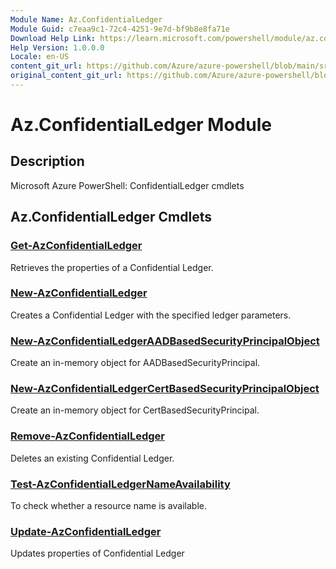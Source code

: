 ```yaml
---
Module Name: Az.ConfidentialLedger
Module Guid: c7eaa9c1-72c4-4251-9e7d-bf9b8e8fa71e
Download Help Link: https://learn.microsoft.com/powershell/module/az.confidentialledger
Help Version: 1.0.0.0
Locale: en-US
content_git_url: https://github.com/Azure/azure-powershell/blob/main/src/ConfidentialLedger/help/Az.ConfidentialLedger.md
original_content_git_url: https://github.com/Azure/azure-powershell/blob/main/src/ConfidentialLedger/help/Az.ConfidentialLedger.md
---
```


# Az.ConfidentialLedger Module
## Description
Microsoft Azure PowerShell: ConfidentialLedger cmdlets

## Az.ConfidentialLedger Cmdlets
### [Get-AzConfidentialLedger](Get-AzConfidentialLedger.md)
Retrieves the properties of a Confidential Ledger.

### [New-AzConfidentialLedger](New-AzConfidentialLedger.md)
Creates a  Confidential Ledger with the specified ledger parameters.

### [New-AzConfidentialLedgerAADBasedSecurityPrincipalObject](New-AzConfidentialLedgerAADBasedSecurityPrincipalObject.md)
Create an in-memory object for AADBasedSecurityPrincipal.

### [New-AzConfidentialLedgerCertBasedSecurityPrincipalObject](New-AzConfidentialLedgerCertBasedSecurityPrincipalObject.md)
Create an in-memory object for CertBasedSecurityPrincipal.

### [Remove-AzConfidentialLedger](Remove-AzConfidentialLedger.md)
Deletes an existing Confidential Ledger.

### [Test-AzConfidentialLedgerNameAvailability](Test-AzConfidentialLedgerNameAvailability.md)
To check whether a resource name is available.

### [Update-AzConfidentialLedger](Update-AzConfidentialLedger.md)
Updates properties of Confidential Ledger

